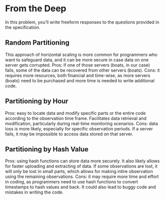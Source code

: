 # From the Deep

In this problem, you'll write freeform responses to the questions provided in the specification.

## Random Partitioning

This approach of horizontal scaling is more common for programmers who want to safeguard data, and it can be more secure in case data on one server gets corrupted.
Pros: if one of those servers (boats, in our case) fails, some of the data can be recovered from other servers (boats).
Cons: it requires more resources, both financial and time-wise, as more servers (boats) need to be purchased and more time is needed to write additional code.

## Partitioning by Hour

Pros: easy to locate data and modify specific parts or the entire code according to the observation time frame. Facilitates data retrieval and modification, particularly during real-time monitoring scenarios.
Cons: data loss is more likely, especially for specific observation periods. If a server fails, it may be impossible to access data stored on that server.

## Partitioning by Hash Value

Pros: using hash functions can store data more securely. It also likely allows for faster uploading and extracting of data. If some observations are lost, it will only be lost in small parts, which allows for making intire observation using the remaining observations.
Cons: it may require more time and effort in coding, as programmers need to use hash functions to convert timestamps to hash values and back. It could also lead to buggy code and mistakes in writing the code.
